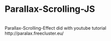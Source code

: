 # Parallax-Scrolling-JS
<br>
Parallax-Scrolling-Effect did with youtube tutorial
<br>
http://paralax.freecluster.eu/
